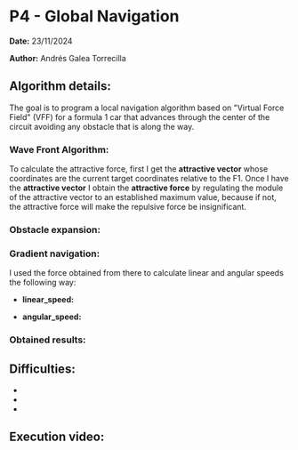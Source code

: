 # P4 - Global Navigation
**Date:** 23/11/2024

**Author:** Andrés Galea Torrecilla

## Algorithm details:
The goal is to program a local navigation algorithm based on "Virtual Force Field" (VFF) for a formula 1 car that advances through the center of the circuit avoiding any obstacle that is along the way.

### Wave Front Algorithm:
To calculate the attractive force, first I get the **attractive vector** whose coordinates are the current target coordinates relative to the F1. Once I have the **attractive vector** I obtain the **attractive force** by regulating the module of the attractive vector to an established maximum value, because if not, the attractive force will make the repulsive force be insignificant.

### Obstacle expansion:

### Gradient navigation:

I used the force obtained from there to calculate linear and angular speeds the following way:
  - **linear_speed:**
  
  - **angular_speed:**

### Obtained results:


## Difficulties: 
  - 
  
  - 

  - 

## Execution video:
